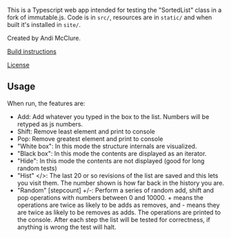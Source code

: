 This is a Typescript web app intended for testing the "SortedList" class in a fork of immutable.js. Code is in `src/`, resources are in `static/` and when built it's installed in `site/`.

Created by Andi McClure.

[Build instructions](run.txt)

[License](LICENSE.txt)

## Usage

When run, the features are:

- Add: Add whatever you typed in the box to the list. Numbers will be retyped as js numbers.
- Shift: Remove least element and print to console
- Pop: Remove greatest element and print to console
- "White box": In this mode the structure internals are visualized.
- "Black box": In this mode the contents are displayed as an iterator.
- "Hide": In this mode the contents are not displayed (good for long random tests)
- "Hist" &lt;/&gt;: The last 20 or so revisions of the list are saved and this lets you visit them. The number shown is how far back in the history you are.
- "Random" [stepcount] +/-: Perform a series of random add, shift and pop operations with numbers between 0 and 10000. + means the operations are twice as likely to be adds as removes, and - means they are twice as likely to be removes as adds. The operations are printed to the console. After each step the list will be tested for correctness, if anything is wrong the test will halt.
